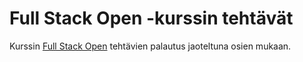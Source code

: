 # Full Stack Open -kurssin tehtävät

Kurssin [Full Stack Open](https://fullstackopen.com) tehtävien palautus jaoteltuna osien mukaan.
